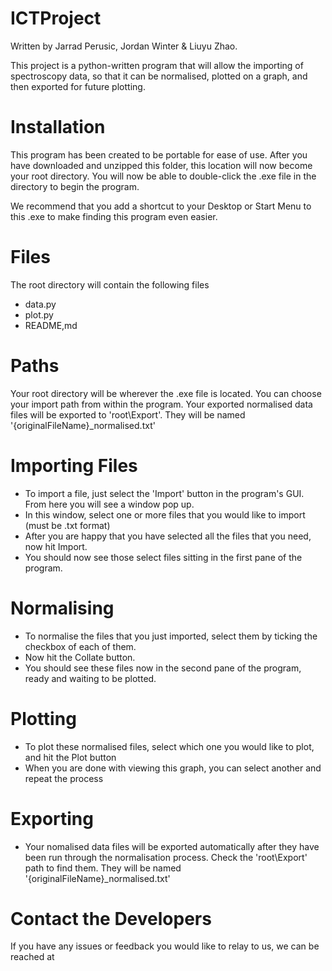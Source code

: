 # ICTProject

Written by Jarrad Perusic, Jordan Winter & Liuyu Zhao.

This project is a python-written program that will allow the importing of spectroscopy data, so that it can be normalised, 
plotted on a graph, and then exported for future plotting.

# Installation
This program has been created to be portable for ease of use. After you have downloaded and unzipped this folder, this location 
will now become your root directory. You will now be able to double-click the .exe file in the directory to begin the program.

We recommend that you add a shortcut to your Desktop or Start Menu to this .exe to make finding this program even easier.

# Files
The root directory will contain the following files
- data.py
- plot.py
- README,md

# Paths
Your root directory will be wherever the .exe file is located.
You can choose your import path from within the program.
Your exported normalised data files will be exported to 'root\Export'. They will be named '{originalFileName}_normalised.txt'

# Importing Files
- To import a file, just select the 'Import' button in the program's GUI. From here you will see a window pop up. 
- In this window, select one or more files that you would like to import (must be .txt format)
- After you are happy that you have selected all the files that you need, now hit Import.
- You should now see those select files sitting in the first pane of the program.

# Normalising
- To normalise the files that you just imported, select them by ticking the checkbox of each of them.
- Now hit the Collate button.
- You should see these files now in the second pane of the program, ready and waiting to be plotted.

# Plotting
- To plot these normalised files, select which one you would like to plot, and hit the Plot button
- When you are done with viewing this graph, you can select another and repeat the process

# Exporting
- Your nomalised data files will be exported automatically after they have been run through the normalisation process. 
Check the 'root\Export' path to find them. They will be named '{originalFileName}_normalised.txt'

# Contact the Developers
If you have any issues or feedback you would like to relay to us, we can be reached at 